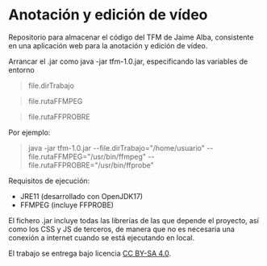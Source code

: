 # Anotación y edición de vídeo
Repositorio para almacenar el código del TFM de Jaime Alba, consistente en una aplicación web para la anotación y edición de vídeo.

Arrancar el .jar como java -jar tfm-1.0.jar, especificando las variables de entorno
  > file.dirTrabajo
  
  > file.rutaFFMPEG 
  
  > file.rutaFFPROBRE
  
Por ejemplo:
  > java -jar tfm-1.0.jar --file.dirTrabajo="/home/usuario" --file.rutaFFMPEG="/usr/bin/ffmpeg" --file.rutaFFPROBRE="/usr/bin/ffprobe" 

Requisitos de ejecución:
 - JRE11 (desarrollado con OpenJDK17)
 - FFMPEG (incluye FFPROBE)

El fichero .jar incluye todas las librerías de las que depende el proyecto, así como los CSS y JS de terceros, de manera que no es necesaria una conexión a internet cuando se está ejecutando en local.



El trabajo se entrega bajo licencia <a href="http://creativecommons.org/licenses/by-sa/4.0/?ref=chooser-v1">CC BY-SA 4.0</a>.
